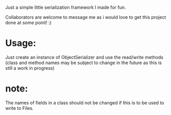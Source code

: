 Just a simple little serialization framework I made for fun.



Collaborators are welcome to message me as i would love to get this project done at some point! :)

# Usage:

Just create an instance of ObjectSerializer and use the read/write methods
(class and method names may be subject to change in the future as this is still a work in progress)
# note: 

The names of fields in a class should not be changed
if this is to be used to write to Files.

